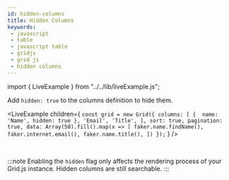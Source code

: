```yaml
---
id: hidden-columns
title: Hidden Columns
keywords:
 - javascript
 - table
 - javascript table
 - gridjs
 - grid js
 - hidden columns
---
```


import { LiveExample } from "../../lib/liveExample.js";

Add `hidden: true` to the columns definition to hide them. 

<LiveExample children={
`
const grid = new Grid({
  columns: [
      { 
        name: 'Name',
        hidden: true
      },
      'Email',
      'Title',
   ],
  sort: true,
  pagination: true,
  data: Array(50).fill().map(x => [
    faker.name.findName(),
    faker.internet.email(),
    faker.name.title(),
  ])
});
`
} />

<br/>

:::note
Enabling the `hidden` flag only affects the rendering process of your Grid.js instance. Hidden columns are still searchable. 
:::